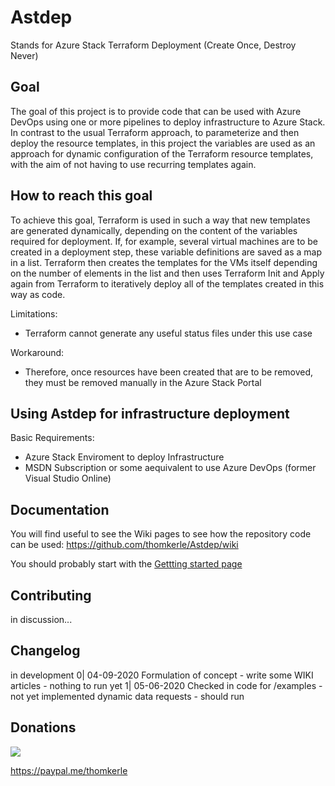 # Astdep

Stands for Azure Stack Terraform Deployment (Create Once, Destroy Never)

## Goal
The goal of this project is to provide code that can be used with Azure DevOps using one or more pipelines to deploy infrastructure to Azure Stack. In contrast to the usual Terraform approach, to parameterize and then deploy the resource templates, in this project the variables are used as an approach for dynamic configuration of the Terraform resource templates, with the aim of not having to use recurring templates again.

## How to reach this goal
To achieve this goal, Terraform is used in such a way that new templates are generated dynamically, depending on the content of the variables required for deployment. If, for example, several virtual machines are to be created in a deployment step, these variable definitions are saved as a map in a list. Terraform then creates the templates for the VMs itself depending on the number of elements in the list and then uses Terraform Init and Apply again from Terraform to iteratively deploy all of the templates created in this way as code.

Limitations:
- Terraform cannot generate any useful status files under this use case

Workaround:
- Therefore, once resources have been created that are to be removed, they must be removed manually in the Azure Stack Portal

## Using Astdep for infrastructure deployment

Basic Requirements:
- Azure Stack Enviroment to deploy Infrastructure
- MSDN Subscription or some aequivalent to use Azure DevOps (former Visual Studio Online)

## Documentation

You will find useful to see the Wiki pages to see how the repository code can be used:
https://github.com/thomkerle/Astdep/wiki

You should probably start with the [Gettting started page](https://github.com/thomkerle/Astdep/wiki/Getting-started)

## Contributing

in discussion...

## Changelog

in development
0| 04-09-2020 Formulation of concept - write some WIKI articles - nothing to run yet 
1| 05-06-2020 Checked in code for /examples - not yet implemented dynamic data requests - should run


## Donations

[![](https://www.paypalobjects.com/en_US/CH/i/btn/btn_donateCC_LG.gif)](https://www.paypal.com/cgi-bin/webscr?cmd=_s-xclick&hosted_button_id=6JTJWCRCSKS8G)

https://paypal.me/thomkerle








